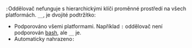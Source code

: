 `:`Oddělovač nefunguje s hierarchickými klíči proměnné prostředí na všech platformách. `__`, je dvojité podtržítko:

* Podporováno všemi platformami. Například `:` oddělovač není podporován [bash](https://linuxhint.com/bash-environment-variables/), ale `__` je.
* Automaticky nahrazeno`:`